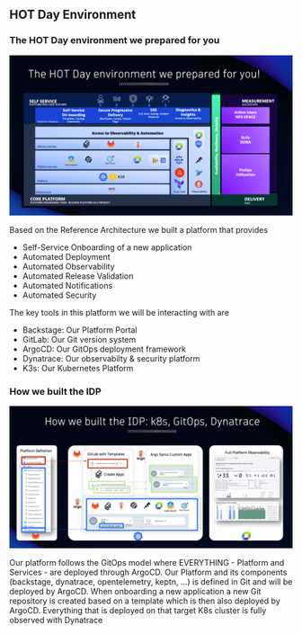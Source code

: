 ## HOT Day Environment

### The HOT Day environment we prepared for you

![HOT Day Environment](../../../assets/images/02_01_hot_day_environment.png)

Based on the Reference Architecture we built a platform that provides
- Self-Service Onboarding of a new application
- Automated Deployment
- Automated Observability
- Automated Release Validation
- Automated Notifications
- Automated Security

The key tools in this platform we will be interacting with are
- Backstage: Our Platform Portal
- GitLab: Our Git version system
- ArgoCD: Our GitOps deployment framework
- Dynatrace: Our observabilty & security platform
- K3s: Our Kubernetes Platform


### How we built the IDP

![How we built the IDP](../../../assets/images/02_01_built_the_idp.png)

Our platform follows the GitOps model where EVERYTHING - Platform and Services - are deployed through ArgoCD. 
Our Platform and its components (backstage, dynatrace, opentelemetry, keptn, ...) is defined in Git and will be deployed by ArgoCD. 
When onboarding a new application a new Git repository is created based on a template which is then also deployed by ArgoCD.
Everything that is deployed on that target K8s cluster is fully observed with Dynatrace